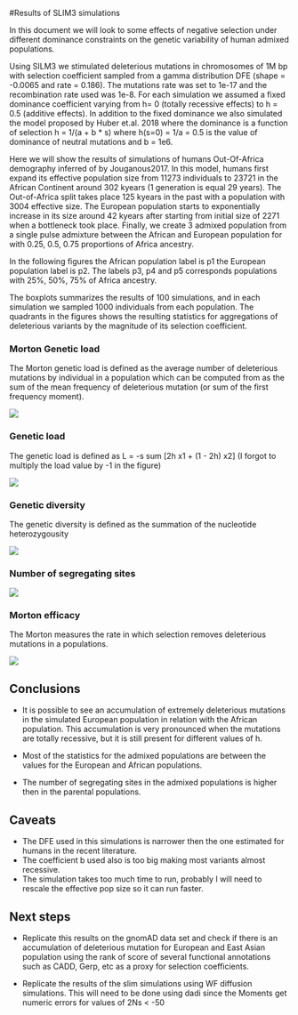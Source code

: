 #Results of SLIM3 simulations


In this document we will look to some effects of negative selection under
different dominance constraints on the genetic variability of human admixed
populations. 

Using SILM3 we stimulated deleterious mutations in chromosomes of 1M bp with
selection coefficient sampled from a gamma distribution DFE (shape = -0.0065
and rate = 0.186). The mutations rate was set to 1e-17 and the recombination
rate used was 1e-8. For each simulation we assumed a fixed dominance
coefficient varying from  h= 0 (totally recessive effects) to h = 0.5 (additive
effects).  In addition to the fixed dominance we also simulated the model
proposed by Huber et.al. 2018 where the dominance is a function of selection h
= 1/(a + b \* s) where h(s=0) = 1/a = 0.5 is the value of dominance of neutral
mutations and b = 1e6. 

Here we will show the results of simulations of humans Out-Of-Africa demography
inferred of by Jouganous2017. In this model, humans first expand its effective
population size from 11273 individuals to 23721 in the African Continent around
302 kyears (1 generation is equal 29 years). The Out-of-Africa split takes
place 125 kyears in the past with a population with 3004 effective size. The
European population starts to exponentially increase in its size around 42
kyears after starting from initial size of 2271 when a bottleneck took place.
Finally, we create 3 admixed population from a single pulse admixture between
the African and European population for with 0.25, 0.5, 0.75 proportions of
Africa ancestry.  

In the following figures the African population label is p1 the European
population label is p2. The labels p3, p4 and p5 corresponds populations
with 25\%, 50\%, 75\%  of Africa ancestry.  

The boxplots summarizes the results of 100 simulations, and in each simulation
we sampled 1000 individuals from each population. The quadrants in the figures
shows the resulting statistics for aggregations of deleterious variants by the
magnitude of its selection coefficient. 


### Morton Genetic load  

The Morton genetic load is defined as the average number of deleterious
mutations by individual in a population which can be computed from as the sum
of the mean frequency of deleterious mutation (or sum of the first frequency
moment). 

![](slim-mu1-bs.png)

### Genetic load 

The genetic load is defined as L = -s sum \[2h x1 + (1 - 2h) x2] 
(I forgot to multiply the load value by -1 in the figure)

![](load_sum_bs.png)

### Genetic diversity

The genetic diversity is defined as the summation of the nucleotide
heterozygousity 

![](htz_sum_bs.png)

### Number of segregating sites 

![](selection_count_bs.png)


### Morton efficacy

The Morton measures the rate in which selection removes deleterious mutations
in a populations. 

![](morton_sum_bs.png)

## Conclusions 

* It is possible to see an accumulation of extremely deleterious mutations in the
simulated European population in relation with the African population. This
accumulation is very pronounced when the mutations are totally recessive, but
it is still present for different values of h.  

* Most of the statistics for the admixed populations are between the values for
  the European and African populations. 

* The number of segregating sites in the admixed populations is higher then in
  the parental populations. 
  

## Caveats 

* The DFE used in this simulations is narrower then the one estimated for
  humans in the recent literature. 
* The coefficient b used also is too big making most variants almost recessive.
* The simulation takes too much time to run, probably I will need to rescale
  the effective pop size so it can run faster. 

##  Next steps

* Replicate this results on the gnomAD data set and check if there is an
  accumulation of deleterious mutation for European and East Asian population
  using the rank of score of several functional annotations such as CADD, Gerp,
  etc as a proxy for selection coefficients. 

* Replicate the results of the slim simulations using WF diffusion simulations.
  This will need to be done using dadi since the Moments get numeric errors for
  values of 2Ns < -50 
